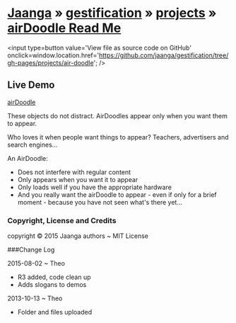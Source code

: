 [Jaanga]( http://jaanga.github.io/ ) &raquo;  [gestification]( http://jaanga.github.io/gestification/ ) &raquo; [projects]( http://jaanga.github.io/gestification/projects/ ) &raquo;  
[airDoodle Read Me]( http://jaanga.github.io/gestification/projects/air-doodle )
=================

<span style=display:none; >[View as web page]( http://jaanga.github.io/gestification/projects/air-doodle/ "View file as a web page." ) </span>
<input type=button value='View file as source code on GitHub' onclick=window.location.href='https://github.com/jaanga/gestification/tree/gh-pages/projects/air-doodle'; />

## Live Demo

[airDoodle]( http://jaanga.github.io/gestification/projects/air-doodle/latest/index.html )

These objects do not distract. AirDoodles appear only when you want them to appear.

Who loves it when people want things to appear? Teachers, advertisers and search engines...

An AirDoodle:

* Does not interfere with regular content
* Only appears when you want it to appear
* Only loads well if you have the appropriate hardware
* And you really want the airDoodle to appear - even if only for a brief moment - because you have not seen what\'s there yet...

### Copyright, License and Credits

copyright &copy; 2015 Jaanga authors ~ MIT License

###Change Log

2015-08-02 ~ Theo

* R3 added, code clean up
* Adds slogans to demos


2013-10-13 ~ Theo

* Folder and files uploaded

